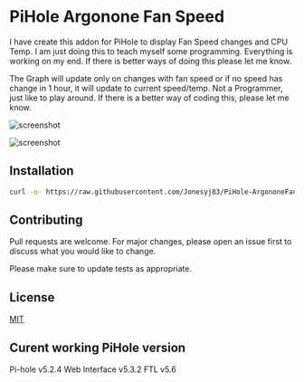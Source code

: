 # PiHole Argonone Fan Speed

I have create this addon for PiHole to display Fan Speed changes and CPU Temp. I am just doing this to teach myself some programming. Everything is working on my end. If there is better ways of doing this please let me know. 

The Graph will update only on changes with fan speed or if no speed has change in 1 hour, it will update to current speed/temp.
Not a Programmer, just like to play around. If there is a better way of coding this, please let me know.

![screenshot](https://i.ibb.co/tzr2V06/Screen-Shot-2021-02-14-at-5-30-37-pm.png)

![screenshot](https://i.ibb.co/0qzj0Mj/Screen-Shot-2021-02-14-at-5-29-15-pm.png)

## Installation

```bash
curl -o- https://raw.githubusercontent.com/Jonesyj83/PiHole-ArgononeFanSpeed/install.sh | bash
```



## Contributing
Pull requests are welcome. For major changes, please open an issue first to discuss what you would like to change.

Please make sure to update tests as appropriate.

## License
[MIT](https://raw.githubusercontent.com/Jonesyj83/PiHole-ArgononeFanSpeed/v2.0.1/LICENSE)

## Curent working PiHole version
Pi-hole v5.2.4 Web Interface v5.3.2 FTL v5.6
